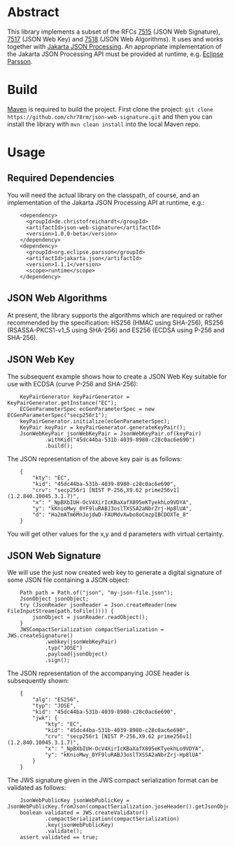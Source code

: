 # Abstract

This library implements a subset of the RFCs [7515](https://www.rfc-editor.org/rfc/rfc7515.html) (JSON Web Signature), [7517](https://www.rfc-editor.org/rfc/rfc7517) (JSON Web Key) 
and [7518](https://www.rfc-editor.org/rfc/rfc7518.html) (JSON Web Algorithms). It uses and works together with [Jakarta JSON Processing](https://github.com/jakartaee/jsonp-api). An appropriate
implementation of the Jakarta JSON Processing API must be provided at runtime, e.g. [Eclipse Parsson](https://github.com/eclipse-ee4j/parsson).

# Build

[Maven](https://maven.apache.org/) is required to build the project. First clone the project: `git clone https://github.com/chr78rm/json-web-signature.git` and then you can install the
library with `mvn clean install` into the local Maven repo.

# Usage

## Required Dependencies

You will need the actual library on the classpath, of course, and an implementation of the Jakarta JSON Processing API at runtime, e.g.:
```
    <dependency>
      <groupId>de.christofreichardt</groupId>
      <artifactId>json-web-signature</artifactId>
      <version>1.0.0-beta</version>
    </dependency>
    <dependency>
      <groupId>org.eclipse.parsson</groupId>
      <artifactId>jakarta.json</artifactId>
      <version>1.1.1</version>
      <scope>runtime</scope>
    </dependency>
```

## JSON Web Algorithms

At present, the library supports the algorithms which are required or rather recommended by the specification: HS256 (HMAC using SHA-256), RS256 (RSASSA-PKCS1-v1_5 using SHA-256) 
and ES256 (ECDSA using P-256 and SHA-256).

## JSON Web Key

The subsequent example shows how to create a JSON Web Key suitable for use with ECDSA (curve P-256 and SHA-256):
```
    KeyPairGenerator keyPairGenerator = KeyPairGenerator.getInstance("EC");
    ECGenParameterSpec ecGenParameterSpec = new ECGenParameterSpec("secp256r1");
    keyPairGenerator.initialize(ecGenParameterSpec);
    KeyPair keyPair = keyPairGenerator.generateKeyPair();
    JsonWebKeyPair jsonWebKeyPair = JsonWebKeyPair.of(keyPair)
            .withKid("45dc44ba-531b-4039-8980-c28c0ac6e690")
            .build();
```
The JSON representation of the above key pair is as follows:
```
    {
        "kty": "EC",
        "kid": "45dc44ba-531b-4039-8980-c28c0ac6e690",
        "crv": "secp256r1 [NIST P-256,X9.62 prime256v1] (1.2.840.10045.3.1.7)",
        "x": "_NpBXbIUH-OcV4XirIcKBaXafX895eKTyekhLo9VDYA",
        "y": "kKnioMwy_0YF9luRABJ3oslTXSSA2aNbrZrj-Hp8lUA",
        "d": "Ha2mATm6MnJojdwD-FAUMdvXwbo8oCmzpIBCDOXTe_8"
    }
```
You will get other values for the x,y and d parameters with virtual certainty.

## JSON Web Signature

We will use the just now created web key to generate a digital signature of some JSON file containing a JSON object:
```
    Path path = Path.of("json", "my-json-file.json");
    JsonObject jsonObject;
    try (JsonReader jsonReader = Json.createReader(new FileInputStream(path.toFile()))) {
        jsonObject = jsonReader.readObject();
    }
    JWSCompactSerialization compactSerialization = JWS.createSignature()
            .webkey(jsonWebKeyPair)
            .typ("JOSE")
            .payload(jsonObject)
            .sign();
```
The JSON representation of the accompanying JOSE header is subsequently shown:
```
    {
        "alg": "ES256",
        "typ": "JOSE",
        "kid": "45dc44ba-531b-4039-8980-c28c0ac6e690",
        "jwk": {
            "kty": "EC",
            "kid": "45dc44ba-531b-4039-8980-c28c0ac6e690",
            "crv": "secp256r1 [NIST P-256,X9.62 prime256v1] (1.2.840.10045.3.1.7)",
            "x": "_NpBXbIUH-OcV4XirIcKBaXafX895eKTyekhLo9VDYA",
            "y": "kKnioMwy_0YF9luRABJ3oslTXSSA2aNbrZrj-Hp8lUA"
        }
    }
```
The JWS signature given in the JWS compact serialization format can be validated as follows:
```
    JsonWebPublicKey jsonWebPublicKey = JsonWebPublicKey.fromJson(compactSerialization.joseHeader().getJsonObject("jwk"));
    boolean validated = JWS.createValidator()
            .compactSerialization(compactSerialization)
            .key(jsonWebPublicKey)
            .validate();    
    assert validated == true;
```
